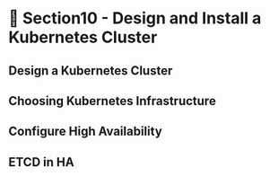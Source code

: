 # 🍨 Section10 - Design and Install a Kubernetes Cluster

## Design a Kubernetes Cluster


## Choosing Kubernetes Infrastructure


## Configure High Availability


## ETCD in HA

